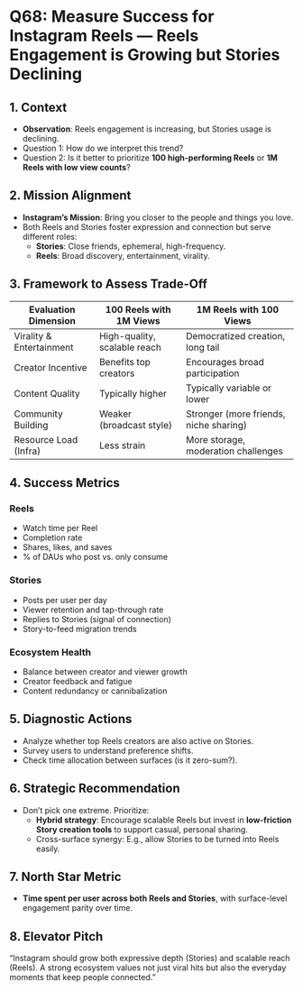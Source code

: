 # Q68: Measure Success for Instagram Reels — Reels Engagement is Growing but Stories Declining

## 1. Context
- **Observation**: Reels engagement is increasing, but Stories usage is declining.
- Question 1: How do we interpret this trend?
- Question 2: Is it better to prioritize **100 high-performing Reels** or **1M Reels with low view counts**?

## 2. Mission Alignment
- **Instagram’s Mission**: Bring you closer to the people and things you love.
- Both Reels and Stories foster expression and connection but serve different roles:
  - **Stories**: Close friends, ephemeral, high-frequency.
  - **Reels**: Broad discovery, entertainment, virality.

## 3. Framework to Assess Trade-Off

| Evaluation Dimension         | 100 Reels with 1M Views              | 1M Reels with 100 Views               |
|------------------------------|--------------------------------------|---------------------------------------|
| Virality & Entertainment     | High-quality, scalable reach         | Democratized creation, long tail      |
| Creator Incentive            | Benefits top creators                | Encourages broad participation        |
| Content Quality              | Typically higher                     | Typically variable or lower           |
| Community Building           | Weaker (broadcast style)             | Stronger (more friends, niche sharing)|
| Resource Load (Infra)        | Less strain                          | More storage, moderation challenges   |

## 4. Success Metrics

### Reels
- Watch time per Reel
- Completion rate
- Shares, likes, and saves
- % of DAUs who post vs. only consume

### Stories
- Posts per user per day
- Viewer retention and tap-through rate
- Replies to Stories (signal of connection)
- Story-to-feed migration trends

### Ecosystem Health
- Balance between creator and viewer growth
- Creator feedback and fatigue
- Content redundancy or cannibalization

## 5. Diagnostic Actions
- Analyze whether top Reels creators are also active on Stories.
- Survey users to understand preference shifts.
- Check time allocation between surfaces (is it zero-sum?).

## 6. Strategic Recommendation
- Don’t pick one extreme. Prioritize:
  - **Hybrid strategy**: Encourage scalable Reels but invest in **low-friction Story creation tools** to support casual, personal sharing.
  - Cross-surface synergy: E.g., allow Stories to be turned into Reels easily.

## 7. North Star Metric
- **Time spent per user across both Reels and Stories**, with surface-level engagement parity over time.

## 8. Elevator Pitch
“Instagram should grow both expressive depth (Stories) and scalable reach (Reels). A strong ecosystem values not just viral hits but also the everyday moments that keep people connected.”
